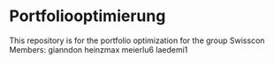 # Portfoliooptimierung
This repository is for the portfolio optimization for the group Swisscon
Members:
  gianndon
  heinzmax
  meierlu6
  laedemi1
